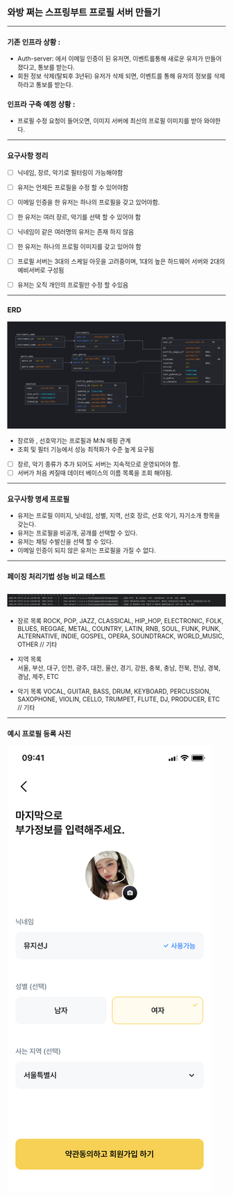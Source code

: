 ## 와방 쩌는 스프링부트 프로필 서버 만들기

---

### 기존 인프라 상황 :
- Auth-server: 에서 이메일 인증이 된 유저면, 이벤트를통해 새로운 유저가 만들어졌다고, 통보를 받는다. 
- 회원 정보 삭제(탈퇴후 3년뒤) 유저가 삭제 되면, 이벤트를 통해 유저의 정보를 삭제하라고 통보를 받는다. 



### 인프라 구축 예정 상황 :
- 프로필 수정 요청이 들어오면, 이미지 서버에 최신의 프로필 이미지를 받아 와야한다.



---
### 요구사항 정리 
- [ ] 닉네임, 장르, 악기로 필터링이 가능해야함
- [ ] 유저는 언제든 프로필을 수정 할 수 있어야함 
- [ ] 이메일 인증을 한 유저는 하나의 프로필을 갖고 있어야함.
- [ ] 한 유저는 여러 장르, 악기를 선택 할 수 있어야 함 
- [ ] 닉네임이 같은 여러명의 유저는 존재 하지 않음 
- [ ] 한 유저는 하나의 프로필 이미지를 갖고 있어야 함
- [ ] 프로필 서버는 3대의 스케일 아웃을 고려중이며, 1대의 높은 하드웨어 서버와 2대의 예비서버로 구성됨 
- [ ] 유저는 오직 개인의 프로필만 수정 할 수있음


---

### ERD
![erd3.png](readMe_images/erd3.png)
- 장르와 , 선호악기는 프로필과 M:N 매핑 관계
- 조회 및 필터 기능에서 성능 최적화가 수준 높게 요구됨
- [ ] 장르, 악기 종류가 추가 되어도 서버는 지속적으로 운영되어야 함.
- [ ] 서버가 처음 켜질때 데이터 베이스의 이름 목록을 조회 해야됨.
---

### 요구사항 명세 프로필 
- 유저는 프로필 이미지, 닛네임, 성별, 지역, 선호 장르, 선호 악기, 자기소개 항목을 갖는다. 
- 유저는 프로필을 비공개, 공개를 선택할 수 있다. 
- 유저는 채팅 수발신을 선택 할 수 있다.
- 이메일 인증이 되지 않은 유저는 프로필을 가질 수 없다. 


--- 

### 페이징 처리기법 성능 비교 테스트
![페이징 성능비교.png](readMe_images/%ED%8E%98%EC%9D%B4%EC%A7%95%20%EC%84%B1%EB%8A%A5%EB%B9%84%EA%B5%90.png)
---
- 장르 목록
  ROCK,
  POP,
  JAZZ,
  CLASSICAL,
  HIP_HOP,
  ELECTRONIC,
  FOLK,
  BLUES,
  REGGAE,
  METAL,
  COUNTRY,
  LATIN,
  RNB,
  SOUL,
  FUNK,
  PUNK,
  ALTERNATIVE,
  INDIE,
  GOSPEL,
  OPERA,
  SOUNDTRACK,
  WORLD_MUSIC,
  OTHER // 기타

- 지역 목록  
  서울,
  부산,
  대구,
  인천,
  광주,
  대전,
  울산,
  경기,
  강원,
  충북,
  충남,
  전북,
  전남,
  경북,
  경남,
  제주,
  ETC

- 악기 목록 
    VOCAL,
  GUITAR,
  BASS,
  DRUM,
  KEYBOARD,
  PERCUSSION,
  SAXOPHONE,
  VIOLIN,
  CELLO,
  TRUMPET,
  FLUTE,
  DJ,
  PRODUCER,
  ETC // 기타


---
### 예시 프로필 등록 사진
![UserProfile.png](readMe_images/UserProfile.png)
